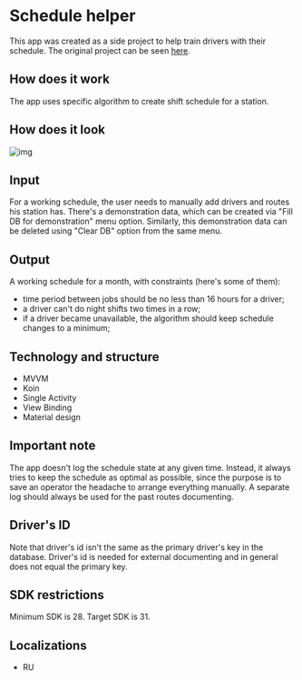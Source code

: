 # Schedule helper
This app was created as a side project to help train drivers with their schedule.
The original project can be seen [here](https://github.com/Puzzle-f/WorkSchedule).

## How does it work
The app uses specific algorithm to create shift schedule for a station.
## How does it look

![img](https://user-images.githubusercontent.com/20212022/220686406-e52b1d5c-35a4-4a7f-b403-be4925411dc6.png)

## Input
For a working schedule, the user needs to manually add drivers and routes his station has.
There's a demonstration data, which can be created via "Fill DB for demonstration" menu option.
Similarly, this demonstration data can be deleted using "Clear DB" option from the same menu.

## Output
A working schedule for a month, with constraints (here's some of them):
- time period between jobs should be no less than 16 hours for a driver;
- a driver can't do night shifts two times in a row;
- if a driver became unavailable, the algorithm should keep schedule changes to a minimum;

## Technology and structure
- MVVM
- Koin
- Single Activity
- View Binding
- Material design

## Important note
The app doesn't log the schedule state at any given time. Instead, it always tries to keep the schedule as optimal as possible, since the purpose is to save an operator the headache to arrange everything manually. A separate log should always be used for the past routes documenting.

## Driver's ID
Note that driver's id isn't the same as the primary driver's key in the database.
Driver's id is needed for external documenting and in general does not equal the primary key.

## SDK restrictions
Minimum SDK is 28. Target SDK is 31.

## Localizations
- RU
